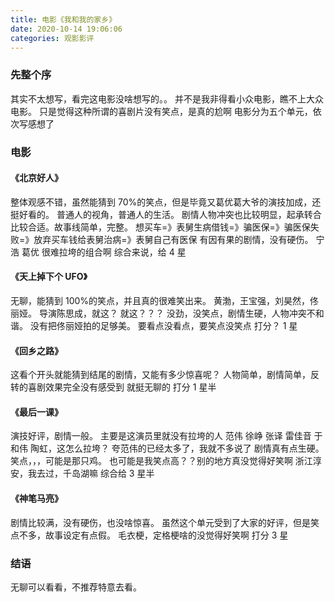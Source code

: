 ```yaml
---
title: 电影《我和我的家乡》
date: 2020-10-14 19:06:06
categories: 观影影评
---
```


### 先整个序

其实不太想写，看完这电影没啥想写的。。
并不是我非得看小众电影，瞧不上大众电影。
只是觉得这种所谓的喜剧片没有笑点，是真的尬啊
电影分为五个单元，依次写感想了

### 电影

#### 《北京好人》

整体观感不错，虽然能猜到 70%的笑点，但是毕竟又葛优葛大爷的演技加成，还挺好看的。
普通人的视角，普通人的生活。
剧情人物冲突也比较明显，起承转合比较合适。故事线简单，完整。
想买车=》表舅生病借钱=》骗医保=》骗医保失败=》放弃买车钱给表舅治病=》表舅自己有医保
有因有果的剧情，没有硬伤。
宁浩 葛优 很难拉垮的组合啊
综合来说，给 4 星

#### 《天上掉下个 UFO》

无聊，能猜到 100%的笑点，并且真的很难笑出来。
黄渤，王宝强，刘昊然，佟丽娅。 导演陈思成，就这？
就这？？？
没劲，没笑点，剧情生硬，人物冲突不和谐。
没有把佟丽娅拍的足够美。
要看点没看点，要笑点没笑点
打分？ 1 星

#### 《回乡之路》

这看个开头就能猜到结尾的剧情，又能有多少惊喜呢？
人物简单，剧情简单，反转的喜剧效果完全没有感受到
就挺无聊的
打分 1 星半

#### 《最后一课》

演技好评，剧情一般。
主要是这演员里就没有拉垮的人
范伟 徐峥 张译 雷佳音 于和伟 陶虹，这怎么拉垮？
夸范伟的已经太多了，我就不多说了
剧情真有点生硬。
笑点，，，可能是那只鸡。
也可能是我笑点高？？别的地方真没觉得好笑啊
浙江淳安，我去过，千岛湖嘛
综合给 3 星半

#### 《神笔马亮》

剧情比较满，没有硬伤，也没啥惊喜。
虽然这个单元受到了大家的好评，但是笑点不多，故事设定有点假。
毛衣梗，定格梗啥的没觉得好笑啊
打分 3 星

### 结语

无聊可以看看，不推荐特意去看。
